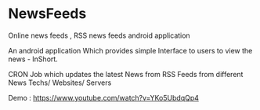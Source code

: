 # NewsFeeds
Online news feeds , RSS news feeds android application

An android application Which provides simple Interface to users to view the news - InShort.

CRON Job which updates the latest News from RSS Feeds from different News Techs/ Websites/ Servers

Demo : https://www.youtube.com/watch?v=YKo5UbdqQp4
